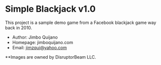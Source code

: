 # Simple Blackjack v1.0

This project is a sample demo game from a Facebook blackjack game way back in 2010.

* Author: Jimbo Quijano
* Homepage: jimboquijano.com
* Email: jimzqui@yahoo.com

**Images are owned by DisruptorBeam LLC.